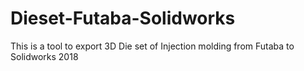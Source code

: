 # Dieset-Futaba-Solidworks
This is a tool to export 3D Die set of Injection molding from Futaba to Solidworks 2018
